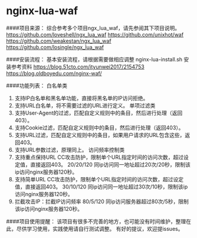 # nginx-lua-waf

####项目来源：
综合参考多个项目ngx_lua_waf，请先参阅其下项目说明。
https://github.com/loveshell/ngx_lua_waf
https://github.com/unixhot/waf
https://github.com/weakestan/ngx_lua_waf
https://github.com/losingle/ngx_lua_waf


####安装流程：
基本安装流程，请根据需要做相应调整
nginx-lua-install.sh
安装参考资料
https://blog.51cto.com/ityunwei2017/2154753
https://blog.oldboyedu.com/nginx-waf/

####功能列表：
白名单类
1.	支持IP白名单和黑名单功能，直接将黑名单的IP访问拒绝。
2.	支持URL白名单，将不需要过滤的URL进行定义。
单项过滤类
3.	支持User-Agent的过滤，匹配自定义规则中的条目，然后进行处理（返回403）。
4.	支持Cookie过滤，匹配自定义规则中的条目，然后进行处理（返回403）。
5.	支持URL过滤，匹配自定义规则中的条目，如果用户请求的URL包含这些，返回403。
6.	支持URL参数过滤，原理同上。
访问频率控制类
7.	支持重点保持URL CC攻击防护，限制单个URL指定时间的访问次数，超过设定值，直接返回403。
     20/20/120  同ip访问同一地址超过20次/20秒，限制该ip访问nginx服务器120秒。
8.	支持简单URL CC攻击防护，限制单个URL指定时间的访问次数，超过设定值，直接返回403。
     30/10/120  同ip访问同一地址超过30次/10秒，限制该ip访问nginx服务器120秒。
9.	拦截攻击IP：拦截IP访问频率
     80/5/120  同ip访问服务器超过80次/5秒，限制该ip访问nginx服务器120秒。	 
	 
####项目使用提醒：
该项目有很多不完善的地方，也可能没有时间维护，整理在此，尽供学习使用，实践使用请自行测试调整。
有好的提议，欢迎提issues。	 
